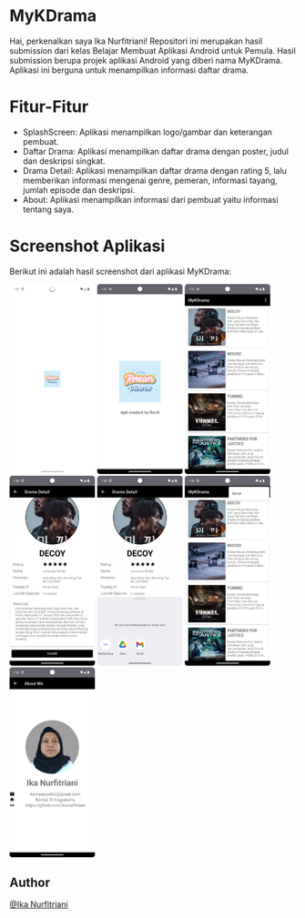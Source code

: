 # MyKDrama
Hai, perkenalkan saya Ika Nurfitriani! Repositori ini merupakan hasil submission dari kelas Belajar Membuat Aplikasi Android untuk Pemula. Hasil submission berupa projek aplikasi Android yang diberi nama MyKDrama. Aplikasi ini berguna untuk menampilkan informasi daftar drama.

# Fitur-Fitur
- SplashScreen: Aplikasi menampilkan logo/gambar dan keterangan pembuat.
- Daftar Drama: Aplikasi menampilkan daftar drama dengan poster, judul dan deskripsi singkat.
- Drama Detail: Aplikasi menampilkan daftar drama dengan rating 5, lalu memberikan informasi mengenai genre, pemeran, informasi tayang, jumlah episode dan deskripsi.
- About: Aplikasi menampilkan informasi dari pembuat yaitu informasi tentang saya.

# Screenshot Aplikasi
Berikut ini adalah hasil screenshot dari aplikasi MyKDrama:

<img src="Screenshots/SplashScreen1.png" alt="SS1" width="150"> <img src="Screenshots/SplashScreen2.png" alt="SS2" width="150"> <img src="Screenshots/Home.png" alt="Home" width="150"> <img src="Screenshots/Drama-Detail.png" alt="Detail" width="150"> <img src="Screenshots/Share-Drama.png" alt="Share" width="150"> <img src="Screenshots/Button-About.png" alt="Home-About" width="150"> <img src="Screenshots/About.png" alt="About" width="150">

## Author
[@Ika Nurfitriani](https://github.com/ikanurfitriani)